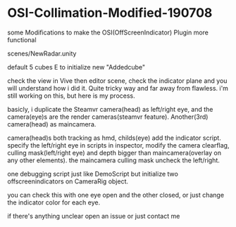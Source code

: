 # OSI-Collimation-Modified-190708
some Modifications to make the OSI(OffScreenIndicator) Plugin more functional

scenes/NewRadar.unity



default 5 cubes 
E to initialize new "Addedcube"

check the view in Vive then editor scene, check the indicator plane and you will understand how i did it. Quite tricky way and far away from flawless.
i'm still working on this, but here is my process.

basicly, i duplicate the Steamvr camera(head) as left/right eye, and the camera(eye)s are the render cameras(steamvr feature). Another(3rd) camera(head) as maincamera.

camera(head)s both tracking as hmd, childs(eye) add the indicator script. specify the left/right eye in scripts in inspector, modify the camera clearflag, culling mask(left/right eye) and depth bigger than maincamera(overlay on any other elements).
the maincamera culling mask uncheck the left/right.

one debugging script just like DemoScript but initialize two offscreenindicators on CameraRig object.

you can check this with one eye open and the other closed, or just change the indicator color for each eye.


if there's anything unclear open an issue or just contact me
